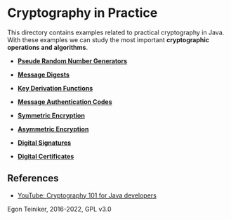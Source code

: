 # Cryptography in Practice

This directory contains examples related to practical cryptography in Java.
With these examples we can study the most important **cryptographic operations and algorithms**.

* [**Pseude Random Number Generators**](RandomNumbers/)

* [**Message Digests**](MessageDigest/)

* [**Key Derivation Functions**](KeyDerivationFunctions/)

* [**Message Authentication Codes**](MessageAuthenticationCode/)

* [**Symmetric Encryption**](SymmetricEncryption/)

* [**Asymmetric Encryption**](AsymmetricEncryption/)

* [**Digital Signatures**](Digital-Signatures/)

* [**Digital Certificates**](Digital-Certificates/)



## References
* [YouTube: Cryptography 101 for Java developers](https://youtu.be/1925zmDP_BY)


Egon Teiniker, 2016-2022, GPL v3.0
